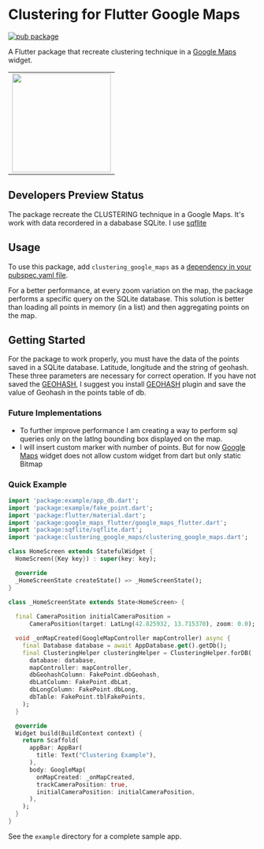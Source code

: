 # Clustering for Flutter Google Maps 

[![pub package](https://img.shields.io/pub/v/clustering_google_maps.svg)](https://pub.dartlang.org/packages/clustering_google_maps)

A Flutter package that recreate clustering technique in a [Google Maps](https://developers.google.com/maps/) widget.

<div style="text-align: center"><table><tr>
  <td style="text-align: center">
  <a href="https://github.com/giandifra/clustering_google_maps/blob/master/example.gif">
    <img src="https://github.com/giandifra/clustering_google_maps/blob/master/example.gif" width="200"/></a>
</td>
</tr></table></div>

## Developers Preview Status
The package recreate the CLUSTERING technique in a Google Maps. 
It's work with data recordered in a dababase SQLite. I use [sqflite](https://pub.dartlang.org/packages/sqflite)

## Usage

To use this package, add `clustering_google_maps` as a [dependency in your pubspec.yaml file](https://flutter.io/platform-plugins/).

For a better performance, at every zoom variation on the map, the package performs
a specific query on the SQLite database. This solution is better than loading all
points in memory (in a list) and then aggregating points on the map. 

## Getting Started

For the package to work properly, you must have the data of the points saved in a SQLite database.
Latitude, longitude and the string of geohash. These three parameters are necessary for correct operation.
If you have not saved the [GEOHASH](https://pub.dartlang.org/packages/geohash), I suggest you install [GEOHASH](https://pub.dartlang.org/packages/geohash)
plugin and save the value of Geohash in the points table of db.

### Future Implementations

- To further improve performance I am creating a way to perform sql queries only on the latlng bounding box displayed on the map. 
- I will insert custom marker with number of points. But for now [Google Maps](https://developers.google.com/maps/) widget does not allow
  custom widget from dart but only static Bitmap

### Quick Example

```dart
import 'package:example/app_db.dart';
import 'package:example/fake_point.dart';
import 'package:flutter/material.dart';
import 'package:google_maps_flutter/google_maps_flutter.dart';
import 'package:sqflite/sqflite.dart';
import 'package:clustering_google_maps/clustering_google_maps.dart';

class HomeScreen extends StatefulWidget {
  HomeScreen({Key key}) : super(key: key);

  @override
  _HomeScreenState createState() => _HomeScreenState();
}

class _HomeScreenState extends State<HomeScreen> {
  
  final CameraPosition initialCameraPosition =
      CameraPosition(target: LatLng(42.825932, 13.715370), zoom: 0.0);

  void _onMapCreated(GoogleMapController mapController) async {
    final Database database = await AppDatabase.get().getDb();
    final ClusteringHelper clusteringHelper = ClusteringHelper.forDB(
      database: database,
      mapController: mapController,
      dbGeohashColumn: FakePoint.dbGeohash,
      dbLatColumn: FakePoint.dbLat,
      dbLongColumn: FakePoint.dbLong,
      dbTable: FakePoint.tblFakePoints,
    );
  }

  @override
  Widget build(BuildContext context) {
    return Scaffold(
      appBar: AppBar(
        title: Text("Clustering Example"),
      ),
      body: GoogleMap(
        onMapCreated: _onMapCreated,
        trackCameraPosition: true,
        initialCameraPosition: initialCameraPosition,
      ),
    );
  }
}
```

See the `example` directory for a complete sample app.
